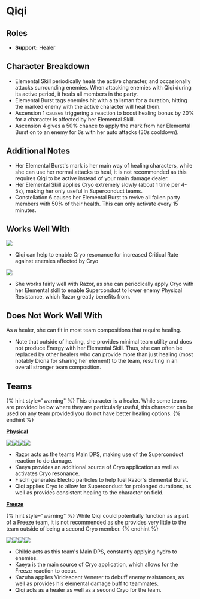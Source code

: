 # Qiqi

## Roles

* **Support:** Healer

## Character Breakdown

* Elemental Skill periodically heals the active character, and occasionally attacks surrounding enemies. When attacking enemies with Qiqi during its active period, it heals all members in the party.
* Elemental Burst tags enemies hit with a talisman for a duration, hitting the marked enemy with the active character will heal them.
* Ascension 1 causes triggering a reaction to boost healing bonus by 20% for a character is affected by her Elemental Skill.
* Ascension 4 gives a 50% chance to apply the mark from her Elemental Burst on to an enemy for 6s with her auto attacks (30s cooldown).

## Additional Notes

* Her Elemental Burst's mark is her main way of healing characters, while she can use her normal attacks to heal, it is not recommended as this requires Qiqi to be active instead of your main damage dealer.
* Her Elemental Skill applies Cryo extremely slowly (about 1 time per 4-5s), making her only useful in Superconduct teams.
* Constellation 6 causes her Elemental Burst to revive all fallen party members with 50% of their health. This can only activate every 15 minutes.

## Works Well With

![](../../.gitbook/assets/Element\_Cryo.webp)

* Qiqi can help to enable Cryo resonance for increased Critical Rate against enemies affected by Cryo

![](../../.gitbook/assets/UI\_AvatarIcon\_Razor.png)

* She works fairly well with Razor, as she can periodically apply Cryo with her Elemental skill to enable Superconduct to lower enemy Physical Resistance, which Razor greatly benefits from.

## Does Not Work Well With

As a healer, she can fit in most team compositions that require healing.

* Note that outside of healing, she provides minimal team utility and does not produce Energy with her Elemental Skill. Thus, she can often be replaced by other healers who can provide more than just healing (most notably Diona for sharing her element) to the team, resulting in an overall stronger team composition.

## Teams

{% hint style="warning" %}
This character is a healer. While some teams are provided below where they are particularly useful, this character can be used on any team provided you do not have better healing options.
{% endhint %}

[**Physical**](../../teams/physical.md)

![](../../.gitbook/assets/UI\_AvatarIcon\_Razor.png)![](../../.gitbook/assets/UI\_AvatarIcon\_Kaeya.png)![](../../.gitbook/assets/UI\_AvatarIcon\_Fischl.png)![](../../.gitbook/assets/UI\_AvatarIcon\_Qiqi.png)

* Razor acts as the teams Main DPS, making use of the Superconduct reaction to do damage.
* Kaeya provides an additional source of Cryo application as well as activates Cryo resonance.&#x20;
* Fischl generates Electro particles to help fuel Razor's Elemental Burst.
* Qiqi applies Cryo to allow for Superconduct for prolonged durations, as well as provides consistent healing to the character on field.

[**Freeze**](../../teams/freeze.md)

{% hint style="warning" %}
While Qiqi could potentially function as a part of a Freeze team, it is not recommended as she provides very little to the team outside of being a second Cryo member.&#x20;
{% endhint %}

![](../../.gitbook/assets/ui\_avataricon\_tartaglia.png)![](../../.gitbook/assets/UI\_AvatarIcon\_Kaeya.png)![](../../.gitbook/assets/UI\_AvatarIcon\_Kazuha.png)![](../../.gitbook/assets/UI\_AvatarIcon\_Qiqi.png)

* Childe acts as this team's Main DPS, constantly applying hydro to enemies.
* Kaeya is the main source of Cryo application, which allows for the Freeze reaction to occur.
* Kazuha applies Viridescent Venerer to debuff enemy resistances, as well as provides his elemental damage buff to teammates.
* Qiqi acts as a healer as well as a second Cryo for the team.
